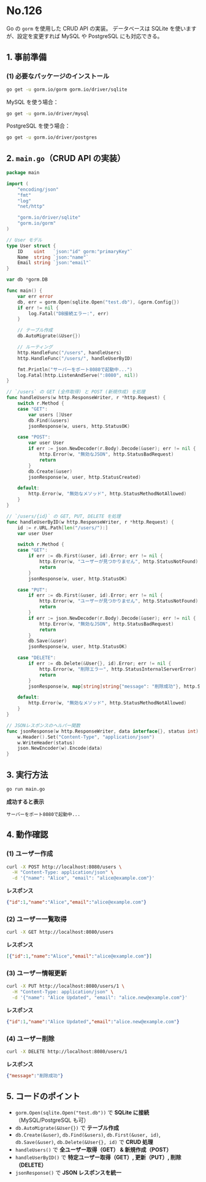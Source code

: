 # No.126

Go の `gorm` を使用した CRUD API の実装。
データベースは SQLite を使いますが、設定を変更すれば MySQL や PostgreSQL にも対応できる。

## **1. 事前準備**

### **(1) 必要なパッケージのインストール**

```sh
go get -u gorm.io/gorm gorm.io/driver/sqlite
```

MySQL を使う場合：

```sh
go get -u gorm.io/driver/mysql
```

PostgreSQL を使う場合：

```sh
go get -u gorm.io/driver/postgres
```

## **2. `main.go`（CRUD API の実装）**

```go
package main

import (
    "encoding/json"
    "fmt"
    "log"
    "net/http"

    "gorm.io/driver/sqlite"
    "gorm.io/gorm"
)

// User モデル
type User struct {
    ID    uint   `json:"id" gorm:"primaryKey"`
    Name  string `json:"name"`
    Email string `json:"email"`
}

var db *gorm.DB

func main() {
    var err error
    db, err = gorm.Open(sqlite.Open("test.db"), &gorm.Config{})
    if err != nil {
        log.Fatal("DB接続エラー:", err)
    }

    // テーブル作成
    db.AutoMigrate(&User{})

    // ルーティング
    http.HandleFunc("/users", handleUsers)
    http.HandleFunc("/users/", handleUserByID)

    fmt.Println("サーバーをポート8080で起動中...")
    log.Fatal(http.ListenAndServe(":8080", nil))
}

// `/users` の GET (全件取得) と POST (新規作成) を処理
func handleUsers(w http.ResponseWriter, r *http.Request) {
    switch r.Method {
    case "GET":
        var users []User
        db.Find(&users)
        jsonResponse(w, users, http.StatusOK)

    case "POST":
        var user User
        if err := json.NewDecoder(r.Body).Decode(&user); err != nil {
            http.Error(w, "無効なJSON", http.StatusBadRequest)
            return
        }
        db.Create(&user)
        jsonResponse(w, user, http.StatusCreated)

    default:
        http.Error(w, "無効なメソッド", http.StatusMethodNotAllowed)
    }
}

// `/users/{id}` の GET, PUT, DELETE を処理
func handleUserByID(w http.ResponseWriter, r *http.Request) {
    id := r.URL.Path[len("/users/"):]
    var user User

    switch r.Method {
    case "GET":
        if err := db.First(&user, id).Error; err != nil {
            http.Error(w, "ユーザーが見つかりません", http.StatusNotFound)
            return
        }
        jsonResponse(w, user, http.StatusOK)

    case "PUT":
        if err := db.First(&user, id).Error; err != nil {
            http.Error(w, "ユーザーが見つかりません", http.StatusNotFound)
            return
        }
        if err := json.NewDecoder(r.Body).Decode(&user); err != nil {
            http.Error(w, "無効なJSON", http.StatusBadRequest)
            return
        }
        db.Save(&user)
        jsonResponse(w, user, http.StatusOK)

    case "DELETE":
        if err := db.Delete(&User{}, id).Error; err != nil {
            http.Error(w, "削除エラー", http.StatusInternalServerError)
            return
        }
        jsonResponse(w, map[string]string{"message": "削除成功"}, http.StatusOK)

    default:
        http.Error(w, "無効なメソッド", http.StatusMethodNotAllowed)
    }
}

// JSONレスポンスのヘルパー関数
func jsonResponse(w http.ResponseWriter, data interface{}, status int) {
    w.Header().Set("Content-Type", "application/json")
    w.WriteHeader(status)
    json.NewEncoder(w).Encode(data)
}
```

## **3. 実行方法**

```sh
go run main.go
```

**成功すると表示**

```
サーバーをポート8080で起動中...
```

## **4. 動作確認**

### **(1) ユーザー作成**

```sh
curl -X POST http://localhost:8080/users \
  -H "Content-Type: application/json" \
  -d '{"name": "Alice", "email": "alice@example.com"}'
```

**レスポンス**

```json
{"id":1,"name":"Alice","email":"alice@example.com"}
```

### **(2) ユーザー一覧取得**

```sh
curl -X GET http://localhost:8080/users
```

**レスポンス**

```json
[{"id":1,"name":"Alice","email":"alice@example.com"}]
```

### **(3) ユーザー情報更新**

```sh
curl -X PUT http://localhost:8080/users/1 \
  -H "Content-Type: application/json" \
  -d '{"name": "Alice Updated", "email": "alice.new@example.com"}'
```

**レスポンス**

```json
{"id":1,"name":"Alice Updated","email":"alice.new@example.com"}
```

### **(4) ユーザー削除**

```sh
curl -X DELETE http://localhost:8080/users/1
```

**レスポンス**

```json
{"message":"削除成功"}
```

## **5. コードのポイント**

- `gorm.Open(sqlite.Open("test.db"))` で **SQLite に接続**（MySQL/PostgreSQL も可）
- `db.AutoMigrate(&User{})` で **テーブル作成**
- `db.Create(&user)`, `db.Find(&users)`, `db.First(&user, id)`, `db.Save(&user)`, `db.Delete(&User{}, id)` で **CRUD 処理**
- `handleUsers()` で **全ユーザー取得（GET） & 新規作成（POST）**
- `handleUserByID()` で **特定ユーザー取得（GET）, 更新（PUT）, 削除（DELETE）**
- `jsonResponse()` で **JSON レスポンスを統一**
